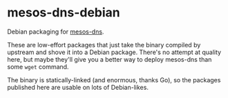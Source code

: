 mesos-dns-debian
========

Debian packaging for [mesos-dns][mesos-dns].

These are low-effort packages that just take the binary compiled by upstream
and shove it into a Debian package. There's no attempt at quality here, but
maybe they'll give you a better way to deploy mesos-dns than some `wget`
command.

The binary is statically-linked (and enormous, thanks Go), so the packages
published here are usable on lots of Debian-likes.



[mesos-dns]: https://github.com/mesosphere/mesos-dns
